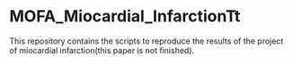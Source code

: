 # MOFA_Miocardial_InfarctionTt
This repository contains the scripts to reproduce the results of the project of miocardial infarction(this paper is not finished).

